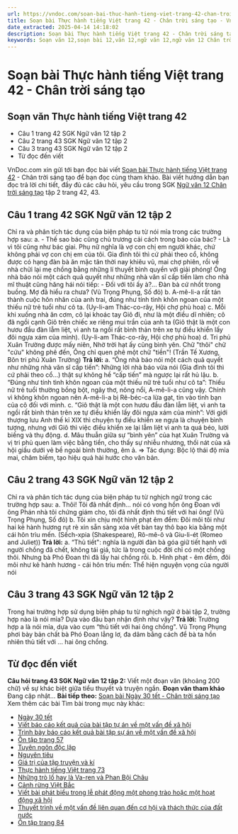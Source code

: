 ```yaml
---
url: https://vndoc.com/soan-bai-thuc-hanh-tieng-viet-trang-42-chan-troi-sang-tao-330911
title: Soạn bài Thực hành tiếng Việt trang 42 - Chân trời sáng tạo - VnDoc.com
date_extracted: 2025-04-14 14:18:02
description: Soạn bài Thực hành tiếng Việt trang 42 - Chân trời sáng tạo được VnDoc.com sưu tầm và xin gửi tới bạn đọc cùng tham khảo nhé.
keywords: Soạn văn 12,soạn bài 12,văn 12,ngữ văn 12,ngữ văn 12 Chân trời sáng tạo,soạn ngữ văn 12,giải ngữ văn 12,soạn văn 12 Chân trời sáng tạo,soạn văn 12 Chân trời sáng tạo ngắn nhất,soạn văn 12 tập 2 trang 42 Chân trời sáng tạo,Soạn bài Thực hành tiếng Việt trang 42 Chân trời sáng tạo,Soạn bài Thực hành tiếng Việt trang 42,Soạn bài Thực hành tiếng Việt trang 42 ngắn gọn,soạn văn Thực hành tiếng Việt trang 42,Thực hành tiếng Việt trang 42,soạn văn 12 tập 2 trang 42,soạn văn 12 tập 2 trang 43
---
```


# Soạn bài Thực hành tiếng Việt trang 42 - Chân trời sáng tạo
## Soạn văn Thực hành tiếng Việt trang 42
  * Câu 1 trang 42 SGK Ngữ văn 12 tập 2
  * Câu 2 trang 43 SGK Ngữ văn 12 tập 2
  * Câu 3 trang 43 SGK Ngữ văn 12 tập 2
  * Từ đọc đến viết

VnDoc.com xin gửi tới bạn đọc bài viết [Soạn bài Thực hành tiếng Việt trang 42](<https://vndoc.com/soan-bai-thuc-hanh-tieng-viet-trang-42-chan-troi-sang-tao-330911>) \- Chân trời sáng tạo để bạn đọc cùng tham khảo. Bài viết hướng dẫn bạn đọc trả lời chi tiết, đầy đủ các câu hỏi, yêu cầu trong SGK [Ngữ văn 12 Chân trời sáng tạo](<https://vndoc.com/soan-van-12-chan-troi-sang-tao>) tập 2 trang 42, 43.
## Câu 1 trang 42 SGK Ngữ văn 12 tập 2
Chỉ ra và phân tích tác dụng của biện pháp tu từ nói mỉa trong các trường hợp sau:
a. - Thế sao bác cũng chủ trương cải cách trong báo của bác?
\- Là vì tôi cũng như bác giai. Phụ nữ nghĩa là vợ con chị em người khác, chứ không phải vợ con chị em của tôi. Gia đình tôi thì cứ phải theo cổ, không được có hạng đàn bà ăn mặc tân thời nay khiêu vũ, mai chợ phiên, rồi về nhà chửi lại mẹ chồng bằng những lí thuyết bình quyền với giải phóng\!
Ông nhà báo nói một cách quả quyết như những nhà văn sĩ cấp tiến làm cho nhà mĩ thuật cũng hăng hái nói tiếp:
\- Đối với tôi ấy à?... Đàn bà cứ nhốt trong buồng. Mợ đã hiểu ra chưa?
\(Vũ Trọng Phụng, Số đỏ\)
b. A-mê-li-a rất tán thành cuộc hôn nhân của anh trai, đúng như tính tình khôn ngoan của một thiếu nữ trẻ tuổi như cô ta.
\(Uy-li-am Thác-co-rây, Hội chợ phù hoa\)
c. Mỗi khi xuống nhà ăn cơm, cô lại khoác tay Giô đi, như là một điều dĩ nhiên; cô đã ngồi cạnh Giô trên chiếc xe riêng mui trần của anh ta \(Giô thật là một con hươu đầu đàn lẫm liệt, vì anh ta ngồi rất bình thản trên xe tự điều khiển lấy đôi ngựa xám của mình\).
\(Uy-li-am Thác-co-rây, Hội chợ phù hoa\)
d. Tri phủ Xuân Trường được mấy niên,
Nhờ trời hạt ấy cũng bình yên.
Chữ "thôi" chữ "cứu" không phê đến,
Ông chỉ quen phê một chữ "tiền"\!
\(Trần Tế Xương, Bõn tri phủ Xuân Trường\)
**Trả lời:**
a. “Ông nhà báo nói một cách quả quyết như những nhà văn sĩ cấp tiến”: Những lời nhà báo vừa nói \(Gia đình tôi thì cứ phải theo cổ…\) thật sự không hề “cấp tiến” mà ngược lại rất hủ lậu.
b. “Đúng như tính tình khôn ngoan của một thiếu nữ trẻ tuổi như cô ta”: Thiếu nữ trẻ tuổi thường bồng bột, ngây thơ, nông nổi, A-mê-li-a cũng vậy. Chính vì không khôn ngoan nên A-mê-li-a bị Rê-béc-ca lừa gạt, tin vào tình bạn của cô đối với mình.
c. “Giô thật là một con hươu đầu đàn lẫm liệt, vì anh ta ngồi rất bình thản trên xe tự điều khiển lấy đôi ngựa xám của mình”: Với giới thượng lưu Anh thế kỉ XIX thì chuyện tụ điều khiển xe ngựa là chuyện bình tượng, nhưng với Giô thì việc điều khiển xe lại lẫm liệt vì anh ta quá béo, lười biếng và thụ động.
d. Mâu thuẫn giữa sự “bình yên” của hạt Xuân Trường và vị tri phủ quen làm việc bằng tiền, cho thấy sự nhiễu nhương, thối nát của xã hội giấu dưới vẻ bề ngoài bình thường, êm ả.
⇒ Tác dụng: Bộc lộ thái độ mỉa mai, châm biếm, tạo hiệu quả hài hước cho văn bản.
## Câu 2 trang 43 SGK Ngữ văn 12 tập 2
Chỉ ra và phân tích tác dụng của biện pháp tu từ nghịch ngữ trong các trường hợp sau:
a. Thôi\! Tôi đã nhất định... nói có vong hồn ông Đoan với ông Phán nhà tôi chứng giám cho, tôi đã nhất định thủ tiết với hai ông\!
\(Vũ Trọng Phụng, Số đỏ\)
b. Tôi xin chịu một hình phạt êm đềm: Đôi môi tôi như hai kẻ hành hương rụt rè xin sẵn sàng xóa vết bàn tay thô bạo kia bằng một cái hôn trìu mến.
\(Sếch-xpia \(Shakespeare\), Rô-mê-ô và Giu-li-ét \(Romeo and Juliet\)\)
**Trả lời:**
a. “Thủ tiết": nghĩa là người đàn bà góa giữ tiết hạnh với người chồng đã chết, không tái giá, tức là trong cuộc đời chỉ có một chồng thôi. Nhưng bà Phó Đoan thì đã lấy hai chồng rồi.
b. Hình phạt - êm đềm, đôi môi như kẻ hành hương - cái hôn trìu mến: Thể hiện nguyện vọng của người nói
## Câu 3 trang 43 SGK Ngữ văn 12 tập 2
Trong hai trường hợp sử dụng biện pháp tu từ nghịch ngữ ở bài tập 2, trường hợp nào là nói mỉa? Dựa vào đâu bạn nhận định như vậy?
**Trả lời:**
Trường hợp a là nói mỉa, dựa vào cụm “thủ tiết với hai ông chồng".
Vũ Trọng Phụng phơi bày bản chất bà Phó Đoan lẳng lơ, đa dâm bằng cách để bà ta hồn nhiên thủ tiết với ... hai ông chồng.
## Từ đọc đến viết
**Câu hỏi trang 43 SGK Ngữ văn 12 tập 2:** Viết một đoạn văn \(khoảng 200 chữ\) về sự khác biệt giữa tiểu thuyết và truyện ngắn.
**Đoạn văn tham khảo**
Đang cập nhật...
**Bài tiếp theo:** [Soạn bài Ngày 30 tết - Chân trời sáng tạo](<https://vndoc.com/soan-bai-ngay-30-tet-chan-troi-sang-tao-330912>)
Xem thêm các bài Tìm bài trong mục này khác:
  * [Ngày 30 tết](</soan-bai-ngay-30-tet-chan-troi-sang-tao-330912>)
  * [Viết báo cáo kết quả của bài tập tự án về một vấn đề xã hội](</soan-bai-viet-bao-cao-ket-qua-cua-bai-tap-tu-an-ve-mot-van-de-xa-hoi-chan-troi-sang-tao-330914>)
  * [Trình bày báo cáo kết quả bài tập sự án về một vấn đề xã hội](</soan-bai-trinh-bay-bao-cao-ket-qua-bai-tap-su-an-ve-mot-van-de-xa-hoi-chan-troi-sang-tao-330917>)
  * [Ôn tập trang 57](</soan-bai-on-tap-trang-57-chan-troi-sang-tao-330920>)
  * [Tuyên ngôn độc lập](</soan-bai-tuyen-ngon-doc-lap-chan-troi-sang-tao-330964>)
  * [Nguyên tiêu](</soan-bai-nguyen-tieu-chan-troi-sang-tao-330965>)
  * [Giá trị của tập truyện và kí](</soan-bai-gia-tri-cua-tap-truyen-va-ki-chan-troi-sang-tao-330966>)
  * [Thực hành tiếng Việt trang 73](</soan-bai-thuc-hanh-tieng-viet-trang-73-chan-troi-sang-tao-330968>)
  * [Những trò lố hay là Va-ren và Phan Bội Châu](</soan-bai-nhung-tro-lo-hay-la-va-ren-va-phan-boi-chau-chan-troi-sang-tao-330971>)
  * [Cảnh rừng Việt Bắc](</soan-bai-canh-rung-viet-bac-chan-troi-sang-tao-330973>)
  * [Viết bài phát biểu trong lễ phát động một phong trào hoặc một hoạt động xã hội](</soan-bai-viet-bai-phat-bieu-trong-le-phat-dong-mot-phong-trao-hoac-mot-hoat-dong-xa-hoi-chan-troi-sang-tao-330975>)
  * [Thuyết trình về một vấn đề liên quan đến cơ hội và thách thức của đất nước](</soan-bai-thuyet-trinh-ve-mot-van-de-lien-quan-den-co-hoi-va-thach-thuc-cua-dat-nuoc-chan-troi-sang-tao-330976>)
  * [Ôn tập trang 84](</soan-bai-on-tap-trang-84-chan-troi-sang-tao-330977>)

